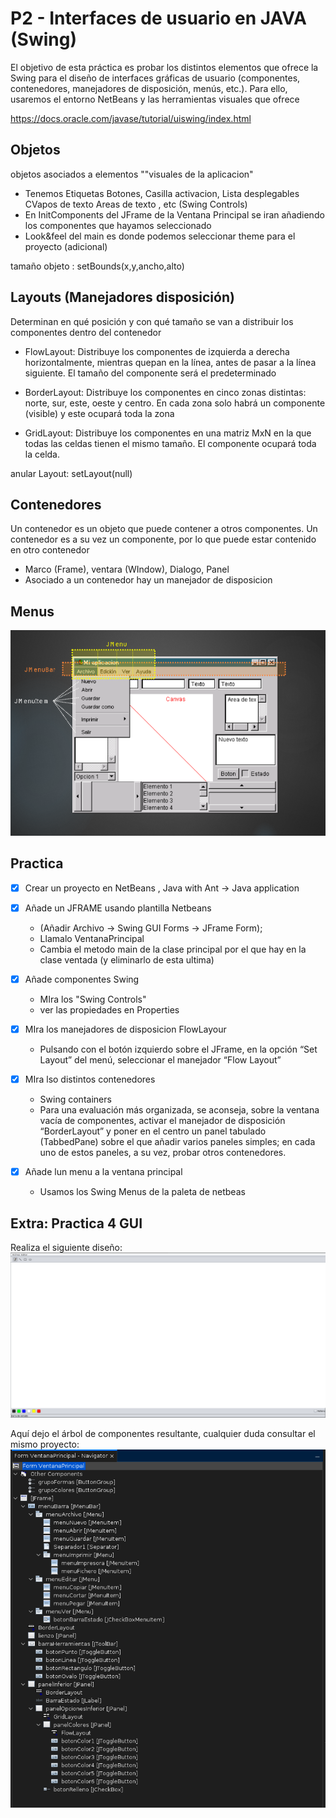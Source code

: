 # P2 - Interfaces de usuario en JAVA (Swing)

El objetivo de esta práctica es probar los distintos elementos que ofrece la Swing para el
diseño de interfaces gráficas de usuario (componentes, contenedores, manejadores de disposición, menús, etc.). Para ello, usaremos el entorno NetBeans y las herramientas visuales que ofrece

https://docs.oracle.com/javase/tutorial/uiswing/index.html

## Objetos 
objetos asociados a elementos ""visuales de la aplicacion"
- Tenemos Etiquetas Botones, Casilla activacion, Lista desplegables CVapos de texto Areas de texto , etc (Swing Controls)
- En InitComponents del JFrame de la Ventana Principal se iran añadiendo los componentes que hayamos seleccionado 
- Look&feel del main es donde podemos seleccionar theme para el proyecto (adicional)

tamaño objeto : setBounds(x,y,ancho,alto)
## Layouts (Manejadores disposición)
Determinan en qué posición y con qué tamaño se van a distribuir los componentes dentro del contenedor
- FlowLayout:  Distribuye los componentes de izquierda a derecha horizontalmente, mientras quepan en la línea, antes de pasar a la línea siguiente. El tamaño del componente será el predeterminado

- BorderLayout: Distribuye los componentes en cinco zonas distintas: norte, sur, este, oeste y centro. En cada zona solo habrá un componente (visible) y este ocupará toda la zona

- GridLayout: Distribuye los componentes en una matriz MxN en la que todas las celdas tienen el mismo tamaño. El componente ocupará toda la celda.

anular Layout: setLayout(null)

## Contenedores
Un contenedor es un objeto que puede contener a otros componentes. Un contenedor es a su vez un componente, por lo que puede estar contenido en otro contenedor
- Marco (Frame), ventara (WIndow), Dialogo, Panel
- Asociado a un contenedor hay un manejador de disposicion

## Menus
![Texto Alternativo](Imagenes/2024-03-02_18-33.png)

## Practica 

- [x] Crear un proyecto en NetBeans , Java with Ant -> Java application 
- [x] Añade un JFRAME usando plantilla Netbeans
	- (Añadir Archivo → Swing GUI Forms → JFrame Form);
	- Llamalo VentanaPrincipal
	- Cambia el metodo main de la clase principal por el que hay en la clase ventada (y eliminarlo de esta ultima)

 - [x] Añade componentes Swing 
	 - MIra los "Swing Controls"
	 - ver las propiedades en Properties 

 - [x] MIra los manejadores de disposicion FlowLayour
	 - Pulsando con el botón izquierdo sobre el JFrame, en la opción “Set Layout” del menú, seleccionar el manejador “Flow Layout”

 - [x] MIra lso distintos contenedores 
	 - Swing containers
	 - Para una evaluación más organizada, se aconseja, sobre la ventana vacía de componentes, activar el manejador de disposición “BorderLayout” y poner en el centro un panel tabulado (TabbedPane) sobre el que añadir varios paneles simples; en cada uno de estos paneles, a su vez, probar otros contenedores.

 - [x] Añade lun menu a la ventana principal
	 - Usamos los Swing Menus de la paleta de netbeas


## Extra: Practica 4 GUI
Realiza el siguiente diseño:
![Texto Alternativo](Imagenes/2024-03-02_18-24.png)

Aquí dejo el árbol de componentes resultante, cualquier duda consultar el mismo proyecto:
![Texto Alternativo](Imagenes/2024-03-02_19-55.png)


